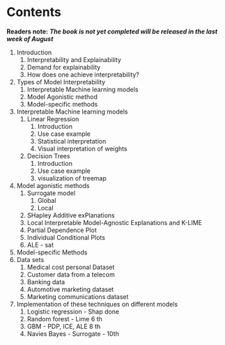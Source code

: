 # Contents

**Readers note:** _**The book is not yet completed will be released in the last week of August**_

1. Introduction
   1. Interpretability and Explainability
   2. Demand for explainability
   3. How does one achieve interpretability? 
2. Types of Model Interpretability
   1. Interpretable Machine learning models
   2. Model Agonistic method
   3. Model-specific methods
3. Interpretable Machine learning models
   1. Linear Regression
      1. Introduction
      2. Use case example
      3. Statistical interpretation
      4. Visual interpretation of weights
   2. Decision Trees
      1. Introduction
      2. Use case example
      3. visualization of treemap
4. Model agonistic methods
   1. Surrogate model
      1. Global 
      2. Local
   2. SHapley Additive exPlanations
   3. Local Interpretable Model-Agnostic Explanations and  K-LIME
   4. Partial Dependence Plot
   5. Individual Conditional Plots
   6. ALE -  sat
5. Model-specific Methods
6. Data sets
   1. Medical cost personal Dataset
   2. Customer data from a telecom
   3. Banking data 
   4. Automotive marketing dataset 
   5. Marketing communications dataset
7. Implementation of these techniques on different models
   1. Logistic regression - Shap done
   2. Random forest - Lime   6 th
   3. GBM - PDP, ICE, ALE     8 th 
   4. Navies Bayes - Surrogate - 10th



